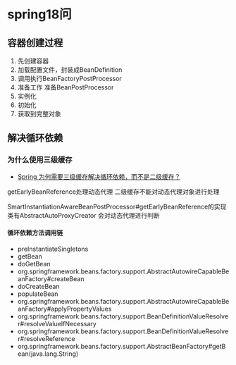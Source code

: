 # spring18问

## 容器创建过程

1. 先创建容器
2. 加载配置文件，封装成BeanDefinition
3. 调用执行BeanFactoryPostProcessor
4. 准备工作 准备BeanPostProcessor
5. 实例化
6. 初始化
7. 获取到完整对象

## 解决循环依赖

### 为什么使用三级缓存

* [Spring 为何需要三级缓存解决循环依赖，而不是二级缓存？](https://blog.csdn.net/weixin_45727359/article/details/114696668)

getEarlyBeanReference处理动态代理 二级缓存不能对动态代理对象进行处理

SmartInstantiationAwareBeanPostProcessor#getEarlyBeanReference的实现类有AbstractAutoProxyCreator
会对动态代理进行判断

#### 循环依赖方法调用链

* preInstantiateSingletons
* getBean
* doGetBean
* org.springframework.beans.factory.support.AbstractAutowireCapableBeanFactory#createBean
* doCreateBean
* populateBean
* org.springframework.beans.factory.support.AbstractAutowireCapableBeanFactory#applyPropertyValues
* org.springframework.beans.factory.support.BeanDefinitionValueResolver#resolveValueIfNecessary
* org.springframework.beans.factory.support.BeanDefinitionValueResolver#resolveReference
* org.springframework.beans.factory.support.AbstractBeanFactory#getBean(java.lang.String)
